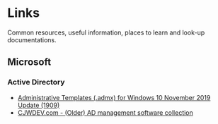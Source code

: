 # Links
Common resources, useful information, places to learn and look-up documentations.

## Microsoft

### Active Directory
* [Administrative Templates (.admx) for Windows 10 November 2019 Update (1909)](https://www.microsoft.com/en-us/download/100591)
* [CJWDEV.com - (Older) AD management software collection](http://www.cjwdev.com/Software.html?LMCL=PbAXdB)
